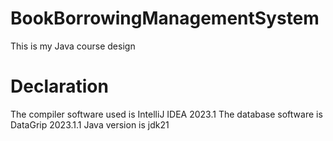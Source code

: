 # BookBorrowingManagementSystem
This is my Java course design
# Declaration
The compiler software used is IntelliJ IDEA 2023.1
The database software is DataGrip 2023.1.1
Java version is jdk21
